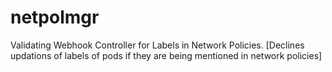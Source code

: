 # netpolmgr
Validating Webhook Controller for Labels in Network Policies. [Declines updations of labels of pods if they are being mentioned in network policies]
